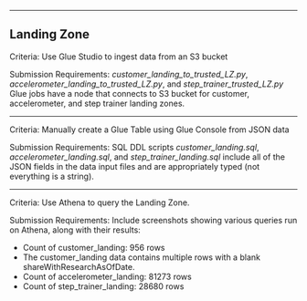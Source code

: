 ----
Landing Zone
----
Criteria: Use Glue Studio to ingest data from an S3 bucket

Submission Requirements: *customer_landing_to_trusted_LZ.py*, *accelerometer_landing_to_trusted_LZ.py*, and *step_trainer_trusted_LZ.py* Glue jobs have a node that connects to S3 bucket for customer, accelerometer, and step trainer landing zones.

----
Criteria: Manually create a Glue Table using Glue Console from JSON data

Submission Requirements: SQL DDL scripts *customer_landing.sql*, *accelerometer_landing.sql*, and *step_trainer_landing.sql* include all of the JSON fields in the data input files and are appropriately typed (not everything is a string).

----
Criteria: Use Athena to query the Landing Zone. 

Submission Requirements: Include screenshots showing various queries run on Athena, along with their results:
- Count of customer_landing: 956 rows
- The customer_landing data contains multiple rows with a blank shareWithResearchAsOfDate.
- Count of accelerometer_landing: 81273 rows
- Count of step_trainer_landing: 28680 rows
